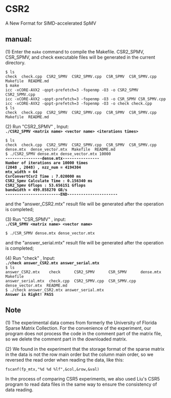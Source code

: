 # CSR2
A New Format for SIMD-accelerated SpMV

## manual:

(1) Enter the `make` command to compile the Makefile. CSR2_SPMV, CSR_SPMV, and check executable files will be generated in the current directory.  
  
`$ ls`  
`check  check.cpp  CSR2_SPMV  CSR2_SPMV.cpp  CSR_SPMV  CSR_SPMV.cpp  Makefile  README.md`  
`$ make`  
`icc -xCORE-AVX2 -qopt-prefetch=3 -fopenmp -O3 -o CSR2_SPMV CSR2_SPMV.cpp`  
`icc -xCORE-AVX2 -qopt-prefetch=3 -fopenmp -O3 -o CSR_SPMV CSR_SPMV.cpp`  
`icc -xCORE-AVX2 -qopt-prefetch=3 -fopenmp -O3 -o check check.cpp`  
`$ ls`   
`check  check.cpp  CSR2_SPMV  CSR2_SPMV.cpp  CSR_SPMV  CSR_SPMV.cpp  Makefile  README.md`  
  
(2) Run "CSR2_SPMV" , Input:  
**`./CSR2_SPMV <matrix name> <vector name> <iterations times>`**  
  
`$ ls`  
`check  check.cpp  CSR2_SPMV  CSR2_SPMV.cpp  CSR_SPMV  CSR_SPMV.cpp  dense.mtx  dense_vector.mtx  Makefile  README.md`  
`$ ./CSR2_SPMV dense.mtx dense_vector.mtx 10000`  
**`----------------dense.mtx----------------`  
`Number of iterations are 10000 times`  
`(2048 , 2048) , nzz_num = 4194304`  
`mtx_width = 64`  
`CsrConvertCsr2 Time : 7.020000 ms`  
`CSR2_Spmv Calculate Time : 0.156340 ms`  
`CSR2_Spmv Gflops : 53.656151 Gflops`  
`bandwidth = 499.858270 GB/s`  
`------------------------END----------------------`**  
  
and the "answer_CSR2.mtx" result file will be generated after the operation is completed;  
  
(3) Run "CSR_SPMV" , input:  
                    **`./CSR_SPMV <matrix name> <vector name>`**  
  
`$ ./CSR_SPMV dense.mtx dense_vector.mtx`  
  
and the "answer_serial.mtx" result file will be generated after the operation is completed;  

(4) Run "check" , Input:  
                    **`./check answer_CSR2.mtx answer_serial.mtx`**  
`$ ls`  
`answer_CSR2.mtx    check      CSR2_SPMV      CSR_SPMV      dense.mtx         Makefile`  
`answer_serial.mtx  check.cpp  CSR2_SPMV.cpp  CSR_SPMV.cpp  dense_vector.mtx  README.md`  
`$ ./check answer_CSR2.mtx answer_serial.mtx`  
**`Answer is Right! PASS`**  

## Note

(1) The experimental data comes from formerly the University of Florida Sparse Matrix Collection. For the convenience of the experiment, our program does not process the code in the comment part of the matrix file, so we delete the comment part in the downloaded matrix.  
  
(2) We found in the experiment that the storage format of the sparse matrix in the data is not the row main order but the column main order, so we reversed the read order when reading the data, like this:  
  
```fscanf(fp_mtx,"%d %d %lf",&col,&row,&val)```  
  
In the process of comparing CSR5 experiments, we also used Liu's CSR5 program to read data files in the same way to ensure the consistency of data reading.
